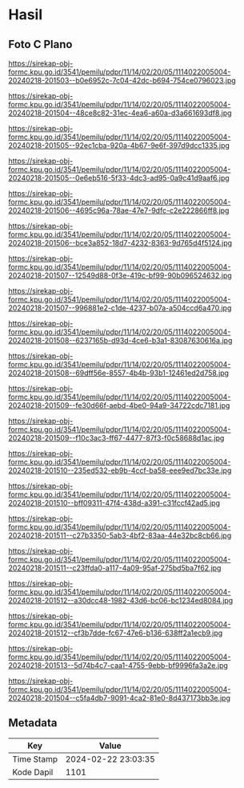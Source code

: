 # Hasil

## Foto C Plano

https://sirekap-obj-formc.kpu.go.id/3541/pemilu/pdpr/11/14/02/20/05/1114022005004-20240218-201503--b0e6952c-7c04-42dc-b694-754ce0796023.jpg

https://sirekap-obj-formc.kpu.go.id/3541/pemilu/pdpr/11/14/02/20/05/1114022005004-20240218-201504--48ce8c82-31ec-4ea6-a60a-d3a661693df8.jpg

https://sirekap-obj-formc.kpu.go.id/3541/pemilu/pdpr/11/14/02/20/05/1114022005004-20240218-201505--92ec1cba-920a-4b67-9e6f-397d9dcc1335.jpg

https://sirekap-obj-formc.kpu.go.id/3541/pemilu/pdpr/11/14/02/20/05/1114022005004-20240218-201505--0e6eb516-5f33-4dc3-ad95-0a9c41d9aaf6.jpg

https://sirekap-obj-formc.kpu.go.id/3541/pemilu/pdpr/11/14/02/20/05/1114022005004-20240218-201506--4695c96a-78ae-47e7-9dfc-c2e222866ff8.jpg

https://sirekap-obj-formc.kpu.go.id/3541/pemilu/pdpr/11/14/02/20/05/1114022005004-20240218-201506--bce3a852-18d7-4232-8363-9d765d4f5124.jpg

https://sirekap-obj-formc.kpu.go.id/3541/pemilu/pdpr/11/14/02/20/05/1114022005004-20240218-201507--12549d88-0f3e-419c-bf99-90b096524632.jpg

https://sirekap-obj-formc.kpu.go.id/3541/pemilu/pdpr/11/14/02/20/05/1114022005004-20240218-201507--996881e2-c1de-4237-b07a-a504ccd6a470.jpg

https://sirekap-obj-formc.kpu.go.id/3541/pemilu/pdpr/11/14/02/20/05/1114022005004-20240218-201508--6237165b-d93d-4ce6-b3a1-83087630616a.jpg

https://sirekap-obj-formc.kpu.go.id/3541/pemilu/pdpr/11/14/02/20/05/1114022005004-20240218-201508--69dff56e-8557-4b4b-93b1-12461ed2d758.jpg

https://sirekap-obj-formc.kpu.go.id/3541/pemilu/pdpr/11/14/02/20/05/1114022005004-20240218-201509--fe30d66f-aebd-4be0-94a9-34722cdc7181.jpg

https://sirekap-obj-formc.kpu.go.id/3541/pemilu/pdpr/11/14/02/20/05/1114022005004-20240218-201509--f10c3ac3-ff67-4477-87f3-f0c58688d1ac.jpg

https://sirekap-obj-formc.kpu.go.id/3541/pemilu/pdpr/11/14/02/20/05/1114022005004-20240218-201510--235ed532-eb9b-4ccf-ba58-eee9ed7bc33e.jpg

https://sirekap-obj-formc.kpu.go.id/3541/pemilu/pdpr/11/14/02/20/05/1114022005004-20240218-201510--bff09311-47f4-438d-a391-c31fccf42ad5.jpg

https://sirekap-obj-formc.kpu.go.id/3541/pemilu/pdpr/11/14/02/20/05/1114022005004-20240218-201511--c27b3350-5ab3-4bf2-83aa-44e32bc8cb66.jpg

https://sirekap-obj-formc.kpu.go.id/3541/pemilu/pdpr/11/14/02/20/05/1114022005004-20240218-201511--c23ffda0-a117-4a09-95af-275bd5ba7f62.jpg

https://sirekap-obj-formc.kpu.go.id/3541/pemilu/pdpr/11/14/02/20/05/1114022005004-20240218-201512--a30dcc48-1982-43d6-bc06-bc1234ed8084.jpg

https://sirekap-obj-formc.kpu.go.id/3541/pemilu/pdpr/11/14/02/20/05/1114022005004-20240218-201512--cf3b7dde-fc67-47e6-b136-638ff2a1ecb9.jpg

https://sirekap-obj-formc.kpu.go.id/3541/pemilu/pdpr/11/14/02/20/05/1114022005004-20240218-201513--5d74b4c7-caa1-4755-9ebb-bf9996fa3a2e.jpg

https://sirekap-obj-formc.kpu.go.id/3541/pemilu/pdpr/11/14/02/20/05/1114022005004-20240218-201504--c5fa4db7-9091-4ca2-81e0-8d437173bb3e.jpg


## Metadata

| Key        | Value               |
| ---------- | ------------------- |
| Time Stamp | 2024-02-22 23:03:35 |
| Kode Dapil | 1101                |



